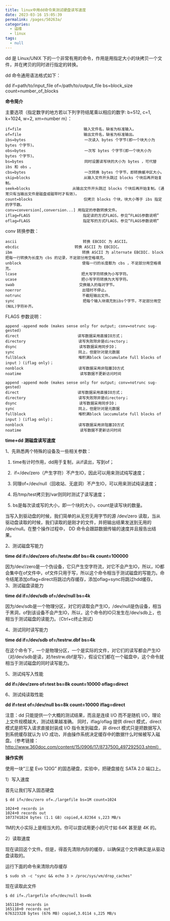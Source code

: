 ```yaml
---
title: linux中用dd命令来测试硬盘读写速度
date: 2023-03-16 15:05:39
permalink: /pages/50263a/
categories:
  - 运维
  - linux
tags:
  - null
---
```


dd 是 Linux/UNIX 下的一个非常有用的命令，作用是用指定大小的块拷贝一个文件，并在拷贝的同时进行指定的转换。

dd 命令通用语法格式如下：

dd if=path/to/input_file of=/path/to/output_file bs=block_size count=number_of_blocks

**命令简介**

主要选项（指定数字的地方若以下列字符结尾乘以相应的数字: b=512, c=1, k=1024, w=2, xm=number m）： 

```context
if=file 　　　　　　　　　　　　　　　　输入文件名，缺省为标准输入。 
of=file 　　　　　　　　　　　　　　　　输出文件名，缺省为标准输出。 
ibs=bytes 　　　　　　　　　　　　　　　一次读入 bytes 个字节(即一个块大小为 bytes 个字节)。 
obs=bytes 　　　　　　　　　　　　　　　一次写 bytes 个字节(即一个块大小为 bytes 个字节)。 
bs=bytes 　　　　　　　　　　　　　　　 同时设置读写块的大小为 bytes ，可代替 ibs 和 obs 。 
cbs=bytes 　　　　　　　　　　　　　　　一次转换 bytes 个字节，即转换缓冲区大小。 
skip=blocks 　　　　　　　　　　　　　 从输入文件开头跳过 blocks 个块后再开始复制。 
seek=blocks 　　　　　　　　　　 从输出文件开头跳过 blocks 个块后再开始复制。(通常只有当输出文件是磁盘或磁带时才有效)。 
count=blocks 　　　　　　　　　　　　　仅拷贝 blocks 个块，块大小等于 ibs 指定的字节数。 
conv=conversion[,conversion...] 用指定的参数转换文件。  
iflag=FLAGS　　　　　　　　　　　　　　指定读的方式FLAGS，参见“FLAGS参数说明”  
oflag=FLAGS　　　　　　　　　　　　　　指定写的方式FLAGS，参见“FLAGS参数说明”
```

conv 转换参数：

```context
ascii 　　　　　　　　　　　　　　　　　转换 EBCDIC 为 ASCII。 
ebcdic 　　　　　　　　　　　　 　 转换 ASCII 为 EBCDIC。 
ibm 　　　　　　　　　　　　　　　　　　转换 ASCII 为 alternate EBCDIC. block 　　　　　　　　　　　　　　　　 把每一行转换为长度为 cbs 的记录，不足部分用空格填充。 
unblock 　　　　　　　　　　　　　　　 使每一行的长度都为 cbs ，不足部分用空格填充。 
lcase 　　　　　　　　　　　　　　　　 把大写字符转换为小写字符。 
ucase 　　　　　　　　　　　　　　　　 把小写字符转换为大写字符。 
swab 　　　　　　　　　　　　　　　　 交换输入的每对字节。 
noerror 　　　　　　　　　　　　　　　 出错时不停止。 
notrunc 　　　　　　　　　　　　　　　 不截短输出文件。  
sync 　　　　　　　　　　　　　　　　　 把每个输入块填充到ibs个字节，不足部分用空(NUL)字符补齐。
```

FLAGS 参数说明：

```context
append -append mode (makes sense only for output; conv=notrunc sug-gested)  
direct　　　　　　　　　　　　　　　 读写数据采用直接IO方式；
directory　　　　　　　　　　　　　　读写失败除非是directory；
dsync　　　　　　　　　　　　　　　　 读写数据采用同步IO；
sync　　　　　　　　　　　　　　　　　同上，但是针对是元数据
fullblock　　　　　　　　　　　　　　堆积满block（accumulate full blocks of input ）(iflag only)；
nonblock　　　　　　　　　　　　　　 读写数据采用非阻塞IO方式
noatime　　　　　　　　　　　　　　　 读写数据不更新访问时间
```

```context
append -append mode (makes sense only for output; conv=notrunc sug-gested)  
direct　　　　　　　　　　　　　　　 读写数据采用直接IO方式；
directory　　　　　　　　　　　　　　读写失败除非是directory；
dsync　　　　　　　　　　　　　　　　 读写数据采用同步IO；
sync　　　　　　　　　　　　　　　　　同上，但是针对是元数据
fullblock　　　　　　　　　　　　　　堆积满block（accumulate full blocks of input ）(iflag only)；
nonblock　　　　　　　　　　　　　　 读写数据采用非阻塞IO方式
noatime　　　　　　　　　　　　　　　 读写数据不更新访问时间
```

**time+dd 测磁盘读写速度**

1、先熟悉两个特殊的设备及一些相关参数：

1) time有计时作用，dd用于复制，从if读出，写到of；
2.  if=/dev/zero（产生字符）不产生IO，因此可以用来测试纯写速度；
3) 同理of=/dev/null（回收站、无底洞）不产生IO，可以用来测试纯读速度；

4) 将/tmp/test拷贝到/var则同时测试了读写速度；

5) bs是每次读或写的大小，即一个块的大小，count是读写块的数量。

当写入到驱动盘的时候，我们简单的从无穷无用字节的源 /dev/zero 读取，当从驱动盘读取的时候，我们读取的是刚才的文件，并把输出结果发送到无用的 /dev/null。在整个操作过程中， DD 命令会跟踪数据传输的速度并且报告出结果。

2、测试磁盘写能力

**time dd if=/dev/zero of=/testw.dbf bs=4k count=100000**

因为/dev//zero是一个伪设备，它只产生空字符流，对它不会产生IO，所以，IO都会集中在of文件中，of文件只用于写，所以这个命令相当于测试磁盘的写能力。命令结尾添加oflag=direct将跳过内存缓存，添加oflag=sync将跳过hdd缓存。  
3、测试磁盘读能力

**time dd if=/dev/sdb of=/dev/null bs=4k**

因为/dev/sdb是一个物理分区，对它的读取会产生IO，/dev/null是伪设备，相当于黑洞，of到该设备不会产生IO，所以，这个命令的IO只发生在/dev/sdb上，也相当于测试磁盘的读能力。（Ctrl+c终止测试）

4、测试同时读写能力

**time dd if=/dev/sdb of=/testrw.dbf bs=4k**

在这个命令下，一个是物理分区，一个是实际的文件，对它们的读写都会产生IO（对/dev/sdb是读，对/testrw.dbf是写），假设它们都在一个磁盘中，这个命令就相当于测试磁盘的同时读写能力。

5、测试纯写入性能

**dd if=/dev/zero of=test bs=8k count=10000 oflag=direct**

6、测试纯读取性能

**dd if=test of=/dev/null bs=8k count=10000 iflag=direct**

注意：dd 只能提供一个大概的测试结果，而且是连续 I/O 而不是随机 I/O，理论上文件规模越大，测试结果越准确。 同时，iflag/oflag 提供 direct 模式，direct 模式是把写入请求直接封装成 I/O 指令发到磁盘，非 direct 模式只是把数据写入到系统缓存就认为 I/O 成功，并由操作系统决定缓存中的数据什么时候被写入磁盘。（参考链接：http://www.360doc.com/content/15/0906/17/8737500_497292503.shtml）

**操作实例**

使用一块“三星 Evo 120G” 的固态硬盘，实验中，把硬盘接在 SATA 2.0 端口上。

1）写入速度

首先让我们写入固态硬盘

```context
$ dd if=/dev/zero of=./largefile bs=1M count=1024

1024+0 records in
1024+0 records out
1073741824 bytes (1.1 GB) copied,4.82364 s,223 MB/s
```

1M的大小实际上是相当大的。你可以尝试用更小的尺寸如 64K 甚至是 4K 的。

2）读取速度

现在读回这个文件。但是，得首先清除内存的缓存，以确保这个文件确实是从驱动盘读取的。

运行下面的命令来清除内存缓存

```context
$ sudo sh -c "sync && echo 3 > /proc/sys/vm/drop_caches"
```

现在读取此文件

    $ dd if=./largefile of=/dev/null bs=4k
    
    165118+0 records in
    165118+0 records out
    676323328 bytes (676 MB) copied,3.0114 s,225 MB/s
